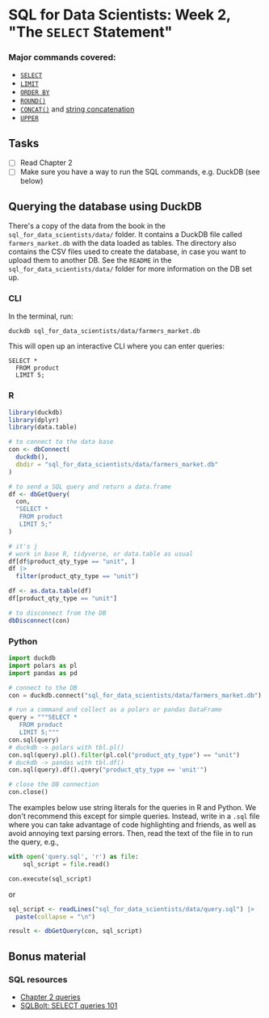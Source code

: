 
# SQL for Data Scientists: Week 2, "The `SELECT` Statement"

<!-- badges: start -->
<!-- badges: end -->

### Major commands covered:

- [`SELECT`](https://duckdb.org/docs/sql/statements/select)
- [`LIMIT`](https://duckdb.org/docs/sql/query_syntax/limit)
- [`ORDER BY`](https://duckdb.org/docs/sql/query_syntax/orderby.html)
- [`ROUND()`](https://duckdb.org/docs/sql/functions/numeric#roundv-numeric-s-integer)
- [`CONCAT()`](https://duckdb.org/docs/sql/functions/char#concatstring-) and [string concatenation](https://duckdb.org/docs/sql/functions/char#string--string)
- [`UPPER`](https://duckdb.org/docs/sql/functions/char#upperstring)

## Tasks

- [ ] Read Chapter 2
- [ ] Make sure you have a way to run the SQL commands, e.g. DuckDB (see below)

## Querying the database using DuckDB

There's a copy of the data from the book in the `sql_for_data_scientists/data/` folder. It contains a DuckDB file called `farmers_market.db` with the data loaded as tables. The directory also contains the CSV files used to create the database, in case you want to upload them to another DB. See the `README` in the `sql_for_data_scientists/data/` folder for more information on the DB set up.

### CLI 

In the terminal, run:

```bash
duckdb sql_for_data_scientists/data/farmers_market.db
```

This will open up an interactive CLI where you can enter queries:

```
SELECT *
  FROM product
  LIMIT 5;
```

### R

```r
library(duckdb)
library(dplyr)
library(data.table)

# to connect to the data base
con <- dbConnect(
  duckdb(), 
  dbdir = "sql_for_data_scientists/data/farmers_market.db"
)

# to send a SQL query and return a data.frame
df <- dbGetQuery(
  con, 
  "SELECT *
   FROM product
   LIMIT 5;"
) 

# it's j
# work in base R, tidyverse, or data.table as usual
df[df$product_qty_type == "unit", ]
df |> 
  filter(product_qty_type == "unit")

df <- as.data.table(df)
df[product_qty_type == "unit"]

# to disconnect from the DB
dbDisconnect(con)
```

### Python
  
```python
import duckdb
import polars as pl
import pandas as pd

# connect to the DB
con = duckdb.connect("sql_for_data_scientists/data/farmers_market.db")

# run a command and collect as a polars or pandas DataFrame
query = """SELECT *
   FROM product
   LIMIT 5;"""
con.sql(query)
# duckdb -> polars with tbl.pl()
con.sql(query).pl().filter(pl.col("product_qty_type") == "unit")
# duckdb -> pandas with tbl.df()
con.sql(query).df().query("product_qty_type == 'unit'")

# close the DB connection
con.close()
```
The examples below use string literals for the queries in R and Python. We don't recommend this except for simple queries. Instead, write in a `.sql` file where you can take advantage of code highlighting and friends, as well as avoid annoying text parsing errors. Then, read the text of the file in to run the query, e.g.,

```python
with open('query.sql', 'r') as file:
    sql_script = file.read()

con.execute(sql_script)
```

or 

```r
sql_script <- readLines("sql_for_data_scientists/data/query.sql") |> 
  paste(collapse = "\n")

result <- dbGetQuery(con, sql_script)
```
  
## Bonus material

### SQL resources

- [Chapter 2 queries](https://sqlfordatascientists.com/chapter-2/)
- [SQLBolt: SELECT queries 101](https://sqlbolt.com/lesson/select_queries_introduction)


